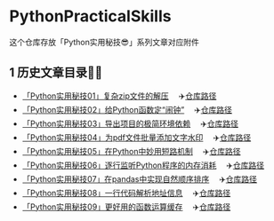 # PythonPracticalSkills
这个仓库存放「Python实用秘技😎」系列文章对应附件



## 1 历史文章目录👨‍💻

- [「Python实用秘技01」复杂zip文件的解压](https://www.cnblogs.com/feffery/p/15668669.html) 　:airplane:[仓库路径](./历史文章/「Python实用秘技01」复杂zip文件的解压)
- [「Python实用秘技02」给Python函数定“闹钟”](https://www.cnblogs.com/feffery/p/15676516.html) 　:airplane:[仓库路径](./历史文章/「Python实用秘技02」给Python函数定“闹钟”)
- [「Python实用秘技03」导出项目的极简环境依赖](https://www.cnblogs.com/feffery/p/15712273.html) 　:airplane:[仓库路径](./历史文章/「Python实用秘技03」导出项目的极简环境依赖)
- [「Python实用秘技04」为pdf文件批量添加文字水印](https://www.cnblogs.com/feffery/p/15827573.html) 　:airplane:[仓库路径](./历史文章/「Python实用秘技04」为pdf文件批量添加文字水印)
- [「Python实用秘技05」在Python中妙用短路机制](https://www.cnblogs.com/feffery/p/15906089.html) 　:airplane:[仓库路径](./历史文章/「Python实用秘技05」在Python中妙用短路机制)
- [「Python实用秘技06」逐行监听Python程序的内存消耗](https://www.cnblogs.com/feffery/p/15928369.html) 　:airplane:[仓库路径](./历史文章/「Python实用秘技06」逐行监听Python程序的内存消耗)
- [「Python实用秘技07」在pandas中实现自然顺序排序](https://www.cnblogs.com/feffery/p/16156984.html) 　:airplane:[仓库路径](./历史文章/「Python实用秘技07」在pandas中实现自然顺序排序)
- [「Python实用秘技08」一行代码解析地址信息](https://www.cnblogs.com/feffery/p/16226067.html) 　:airplane:[仓库路径](./历史文章/「Python实用秘技08」一行代码解析地址信息)
- [「Python实用秘技09」更好用的函数运算缓存](https://www.cnblogs.com/feffery/p/16515158.html) 　:airplane:[仓库路径](./历史文章/「Python实用秘技09」更好用的函数运算缓存)